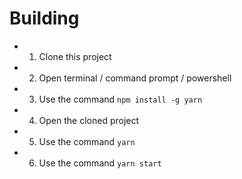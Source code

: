 # Building

-   1. Clone this project
-   2. Open terminal / command prompt / powershell
-   3. Use the command `npm install -g yarn`
-   4. Open the cloned project
-   5. Use the command `yarn`
-   6. Use the command `yarn start`
